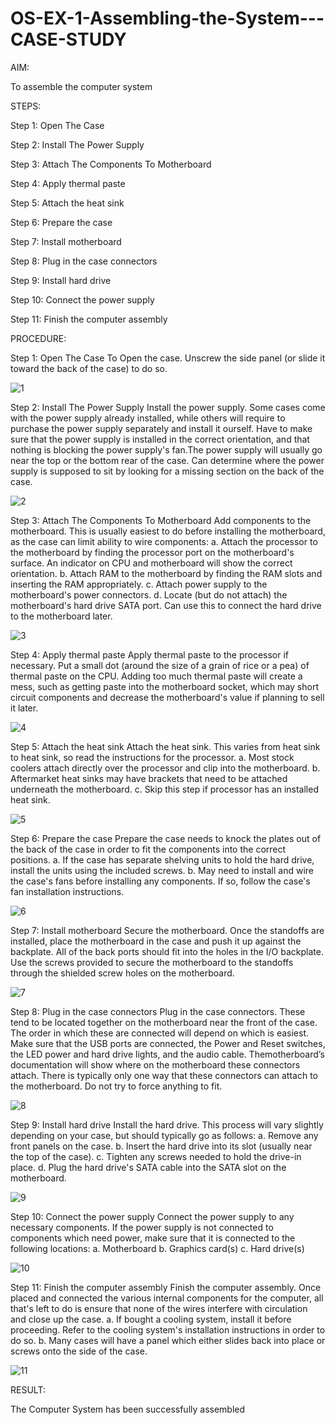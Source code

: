 # OS-EX-1-Assembling-the-System---CASE-STUDY

AIM:

To assemble the computer system

STEPS:

Step 1: Open The Case

Step 2: Install The Power Supply

Step 3: Attach The Components To Motherboard

Step 4: Apply thermal paste

Step 5: Attach the heat sink

Step 6: Prepare the case

Step 7: Install motherboard

Step 8: Plug in the case connectors 

Step 9: Install hard drive

Step 10: Connect the power supply

Step 11: Finish the computer assembly

PROCEDURE:

Step 1: Open The Case
To Open the case. Unscrew the side panel (or slide it toward the back of the case) to do so.

![1](https://github.com/Divya110205/OS-EX-1-Assembling-the-System---CASE-STUDY/assets/119404855/5727a646-dd3d-44be-b627-86effbde59a0)

Step 2: Install The Power Supply
Install the power supply. Some cases come with the power supply already installed, while others will require to purchase the power supply separately and install it ourself. Have to make sure that the power supply is installed in the correct orientation, and that nothing is blocking the power supply's fan.The power supply will usually go near the top or the bottom rear of the case. Can determine where the power
supply is supposed to sit by looking for a missing section on the back of the case.

![2](https://github.com/Divya110205/OS-EX-1-Assembling-the-System---CASE-STUDY/assets/119404855/4256b008-fb14-42f5-aa98-9a775dd27869)

Step 3: Attach The Components To Motherboard
Add components to the motherboard. This is usually easiest to do before installing the motherboard, as the case can limit ability to wire components:
a. Attach the processor to the motherboard by finding the processor port on the motherboard's surface. An indicator on CPU and motherboard will show the correct orientation. 
b. Attach RAM to the motherboard by finding the RAM slots and inserting the RAM appropriately. 
c. Attach power supply to the motherboard's power connectors. 
d. Locate (but do not attach) the motherboard's hard drive SATA port. Can use this to connect the hard drive to the motherboard later.

![3](https://github.com/Divya110205/OS-EX-1-Assembling-the-System---CASE-STUDY/assets/119404855/9d288f29-fa1d-4c8a-8bde-f3627e77f9ba)

Step 4: Apply thermal paste
Apply thermal paste to the processor if necessary. Put a small dot (around the size of a grain of rice or a pea) of thermal paste on the CPU. Adding too much thermal paste will create a mess, such as getting paste into the motherboard socket, which may short circuit components and decrease the motherboard's value if planning to sell it later.

![4](https://github.com/Divya110205/OS-EX-1-Assembling-the-System---CASE-STUDY/assets/119404855/f028b9dc-3722-40f9-a356-86840968b0b9)

Step 5: Attach the heat sink
Attach the heat sink. This varies from heat sink to heat sink, so read the instructions for the processor. 
a. Most stock coolers attach directly over the processor and clip into the motherboard. 
b. Aftermarket heat sinks may have brackets that need to be attached underneath the motherboard. 
c. Skip this step if processor has an installed heat sink.

![5](https://github.com/Divya110205/OS-EX-1-Assembling-the-System---CASE-STUDY/assets/119404855/04c97529-168d-44cf-8757-4693f8a45fff)

Step 6: Prepare the case
Prepare the case needs to knock the plates out of the back of the case in order to fit the components into the correct positions. 
a. If the case has separate shelving units to hold the hard drive, install the units using the included screws.
b. May need to install and wire the case's fans before installing any components. If so, follow the case's fan installation instructions.

![6](https://github.com/Divya110205/OS-EX-1-Assembling-the-System---CASE-STUDY/assets/119404855/4805042e-63a2-4a0e-90c6-fc3837082c23)

Step 7: Install motherboard
Secure the motherboard. Once the standoffs are installed, place the motherboard in the case and push it up against the backplate. All of the back ports should fit into the holes in the I/O backplate. Use the screws provided to secure the motherboard to the standoffs through the shielded screw holes on the motherboard.

![7](https://github.com/Divya110205/OS-EX-1-Assembling-the-System---CASE-STUDY/assets/119404855/61d832ec-14be-43cd-877a-6cab461191eb)

Step 8: Plug in the case connectors 
Plug in the case connectors. These tend to be located together on the motherboard near the front of the case. The order in which these are connected will depend on which is easiest. Make sure that the USB ports are connected, the Power and Reset switches, the LED power and hard drive lights, and the audio cable. Themotherboard’s documentation will show where on the motherboard these connectors attach. There is typically only one way that these connectors can attach to the motherboard. Do not try to force anything to fit. 

![8](https://github.com/Divya110205/OS-EX-1-Assembling-the-System---CASE-STUDY/assets/119404855/bef40f90-9b66-4856-8437-9c741efa0b4a)

Step 9: Install hard drive
Install the hard drive. This process will vary slightly depending on your case, but should typically go as follows: 
a. Remove any front panels on the case. 
b. Insert the hard drive into its slot (usually near the top of the case). 
c. Tighten any screws needed to hold the drive-in place. 
d. Plug the hard drive's SATA cable into the SATA slot on the motherboard.

![9](https://github.com/Divya110205/OS-EX-1-Assembling-the-System---CASE-STUDY/assets/119404855/dd0c8154-4da8-475c-bb63-856a57006936)

Step 10: Connect the power supply
Connect the power supply to any necessary components. If the power supply is not connected to components which need power, make sure that it is connected to the following locations: 
a. Motherboard 
b. Graphics card(s) 
c. Hard drive(s) 

![10](https://github.com/Divya110205/OS-EX-1-Assembling-the-System---CASE-STUDY/assets/119404855/06c62f6d-b06c-4710-bb5d-41f3c9a0ae0d)

Step 11: Finish the computer assembly
Finish the computer assembly. Once placed and connected the various internal components for the computer, all that's left to do is ensure that none of the wires interfere with circulation and close up the case. 
a. If bought a cooling system, install it before proceeding. Refer to the cooling system's installation instructions in order to do so. 
b. Many cases will have a panel which either slides back into place or screws onto the side of the case.

![11](https://github.com/Divya110205/OS-EX-1-Assembling-the-System---CASE-STUDY/assets/119404855/86d59c52-5e1f-41df-ad7e-bc814528fe34)

RESULT:

The Computer System has been successfully assembled
